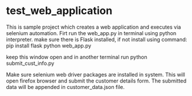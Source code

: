 # test_web_application
This is sample project which creates a web application and executes via selenium automation.
Firt run the web_app.py in terminal using python interpreter.
make sure there is Flask installed, if not install using command: pip install flask
python web_app.py

keep this window open and in another terminal run 
python submit_cust_info.py

Make sure selenium web driver packages are installed in system.
This will open firefox browser and submit the customer details form.
The submitted data will be appended in customer_data.json file.
